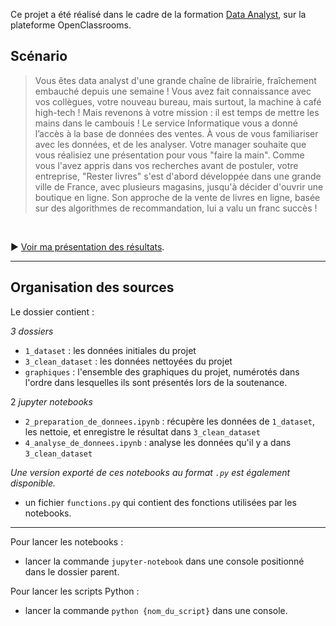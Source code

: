 Ce projet a été réalisé dans le cadre de la formation [Data Analyst](https://openclassrooms.com/fr/paths/65-data-analyst), sur la plateforme OpenClassrooms.

## Scénario

> Vous êtes data analyst d'une grande chaîne de librairie, fraîchement embauché depuis une semaine ! Vous avez fait connaissance avec vos collègues, votre nouveau bureau, mais surtout, la machine à café high-tech ! Mais revenons à votre mission : il est temps de mettre les mains dans le cambouis ! Le service Informatique vous a donné l’accès à la base de données des ventes. À vous de vous familiariser avec les données, et de les analyser. Votre manager souhaite que vous réalisiez une présentation pour vous "faire la main". Comme vous l'avez appris dans vos recherches avant de postuler, votre entreprise, "Rester livres" s'est d'abord développée dans une grande ville de France, avec plusieurs magasins, jusqu'à décider d'ouvrir une boutique en ligne. Son approche de la vente de livres en ligne, basée sur des algorithmes de recommandation, lui a valu un franc succès !

<br />

:arrow_forward: [Voir ma présentation des résultats](présentation.pdf).

---------------------------------------------------------------------------------

## Organisation des sources

Le dossier contient :

*3 dossiers*
- `1_dataset` : les données initiales du projet
- `3_clean_dataset` : les données nettoyées du projet 
- `graphiques` : l'ensemble des graphiques du projet, numérotés dans l'ordre dans lesquelles ils sont présentés lors de la soutenance.
    
2 *jupyter notebooks*
- `2_preparation_de_donnees.ipynb` : récupère les données de `1_dataset`, les nettoie, et enregistre le résultat dans `3_clean_dataset`
- `4_analyse_de_donnees.ipynb` : analyse les données qu'il y a dans `3_clean_dataset`

*Une version exporté de ces notebooks au format `.py` est également disponible.*

- un fichier `functions.py` qui contient des fonctions utilisées par les notebooks.

-----------------------------------------------------------------------------------

Pour lancer les notebooks :
- lancer la commande `jupyter-notebook` dans une console positionné dans le dossier parent.

Pour lancer les scripts Python :
- lancer la commande `python {nom_du_script}` dans une console.

